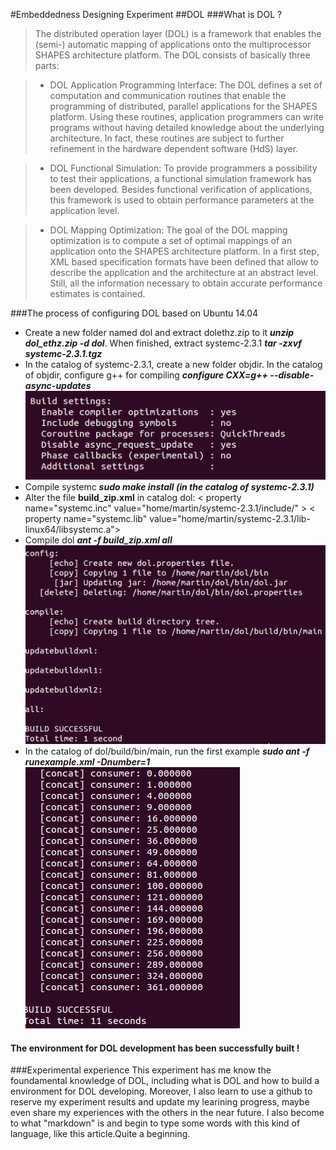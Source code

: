 #Embeddedness Designing Experiment
##DOL
###What is DOL ?
>The distributed operation layer (DOL) is a framework that enables the (semi-) automatic mapping of applications onto the multiprocessor SHAPES architecture platform. The DOL consists of basically three parts:

>* DOL Application Programming Interface: The DOL defines a set of computation and communication routines that enable the programming of distributed, parallel applications for the SHAPES platform. Using these routines, application programmers can write programs without having detailed knowledge about the underlying architecture. In fact, these routines are subject to further refinement in the hardware dependent software (HdS) layer.

>* DOL Functional Simulation: To provide programmers a possibility to test their applications, a functional simulation framework has been developed. Besides functional verification of applications, this framework is used to obtain performance parameters at the application level.

>* DOL Mapping Optimization: The goal of the DOL mapping optimization is to compute a set of optimal mappings of an application onto the SHAPES architecture platform. In a first step, XML based specification formats have been defined that allow to describe the application and the architecture at an abstract level. Still, all the information necessary to obtain accurate performance estimates is contained.

###The process of configuring DOL based on Ubuntu 14.04
* Create a new folder named dol and extract dolethz.zip to it ***unzip dol_ethz.zip -d dol***. When finished, extract systemc-2.3.1 ***tar -zxvf systemc-2.3.1.tgz***
* In the catalog of systemc-2.3.1, create a new folder objdir. In the catalog of objdir, configure g++ for compiling ***configure CXX=g++ --disable-async-updates***
![](Lab_02_picture1.png)
* Compile systemc ***sudo make install (in the catalog of systemc-2.3.1)***
* Alter the file **build_zip.xml** in catalog dol: < property name="systemc.inc" value="home/martin/systemc-2.3.1/include/" >
< property name="systemc.lib" value="home/martin/systemc-2.3.1/lib-linux64/libsystemc.a">
* Compile dol ***ant -f build_zip.xml all***
![](Lab_02_picture2.png)
* In the catalog of dol/build/bin/main, run the first example ***sudo ant -f runexample.xml -Dnumber=1***
![](Lab_02_picture3.png)

#### The environment for DOL development has been successfully built !

###Experimental experience
    This experiment has me know the foundamental knowledge of DOL, including what is DOL and how to 
    build a environment for DOL developing. Moreover, I also learn to use a github to reserve my
    experiment results and update my learining progress, maybe even share my experiences with the
    others in the near future. I also become to what "markdown" is and begin to  type some words with this
    kind of language, like this article.Quite a beginning.

